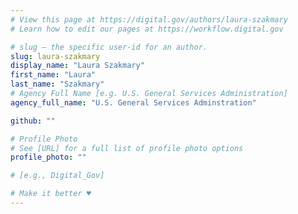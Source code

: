 ```yaml
---
# View this page at https://digital.gov/authors/laura-szakmary
# Learn how to edit our pages at https://workflow.digital.gov

# slug — the specific user-id for an author.
slug: laura-szakmary
display_name: "Laura Szakmary"
first_name: "Laura"
last_name: "Szakmary"
# Agency Full Name [e.g. U.S. General Services Administration]
agency_full_name: "U.S. General Services Adminstration"

github: ""

# Profile Photo
# See [URL] for a full list of profile photo options
profile_photo: ""

# [e.g., Digital_Gov]

# Make it better ♥
---
```

